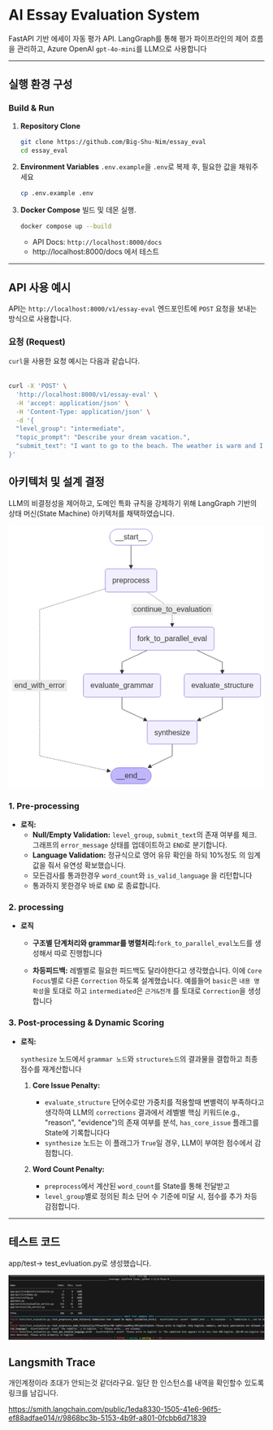 # AI Essay Evaluation System

FastAPI 기반 에세이 자동 평가 API. LangGraph를 통해 평가 파이프라인의 제어 흐름을 관리하고, Azure OpenAI `gpt-4o-mini`를 LLM으로 사용합니다

---

## 실행 환경 구성



### Build & Run
1.  **Repository Clone**
    
    ```bash
    git clone https://github.com/Big-Shu-Nim/essay_eval
    cd essay_eval
    ```
    

2.  **Environment Variables**
    `.env.example`을 `.env`로 복제 후, 필요한 값을 채워주세요 
    ```bash
    cp .env.example .env
    ```

3.  **Docker Compose**
    빌드 및 데몬 실행.
    ```bash
    docker compose up --build 
    ```
    - API Docs: `http://localhost:8000/docs`
    - http://localhost:8000/docs 에서 테스트

---


## API 사용 예시

API는 `http://localhost:8000/v1/essay-eval` 엔드포인트에 `POST` 요청을 보내는 방식으로 사용합니다. 

### 요청 (Request)

`curl`을 사용한 요청 예시는 다음과 같습니다. 

```bash

curl -X 'POST' \
  'http://localhost:8000/v1/essay-eval' \
  -H 'accept: application/json' \
  -H 'Content-Type: application/json' \
  -d '{
  "level_group": "intermediate",
  "topic_prompt": "Describe your dream vacation.",
  "submit_text": "I want to go to the beach. The weather is warm and I can swim in the sea. It will be a lot of fun because I like summer."
}'
```


## 아키텍처 및 설계 결정

LLM의 비결정성을 제어하고, 도메인 특화 규칙을 강제하기 위해 LangGraph 기반의 상태 머신(State Machine) 아키텍처를 채택하였습니다.

  
   ![Evaluation Pipeline Graph](visualization_reports/evaluation_pipeline_graph.png)

### 1. Pre-processing


-   **로직:**
    -   **Null/Empty Validation:** `level_group`, `submit_text`의 존재 여부를 체크.  그래프의 `error_message` 상태를 업데이트하고 `END`로 분기합니다.
    -   **Language Validation:** 정규식으로 영어 유뮤 확인을 하되 10%정도 의 임계값을 줘서 유연성 확보했습니다. 
    - 모든검사를 통과한경우 `word_count`와 `is_valid_language` 을 리턴합니다
    - 통과하지 못한경우 바로 `END` 로 종료합니다. 

### 2. processing 

-   **로직**
    -   **구조별 단계처리와 grammar를 병렬처리:**`fork_to_parallel_eval`노드를 생성해서 따로 진행합니다 

    -   **차등피드백:** 레벨별로 필요한 피드백도 달라야한다고 생각했습니다. 이에 `Core Focus`별로 다른 `Correction` 하도록 설계했습니다. 예를들어 `basic`은 `내용 명확성`을 토대로 하고  `intermediated`은 `근거&전개` 를 토대로 `Correction`을 생성합니다
 

### 3. Post-processing & Dynamic Scoring


-   **로직:**
    
    `synthesize` 노드에서 `grammar 노드`와 `structure노드`의 결과물을 결합하고 최종 점수를 재계산합니다  
    1.  **Core Issue Penalty:**
        -   `evaluate_structure` 단어수로만 가중치를 적용할때 변별력이 부족하다고 생각하여  LLM의 `corrections` 결과에서 레벨별 핵심 키워드(e.g., "reason", "evidence")의 존재 여부를 분석, `has_core_issue` 플래그를 State에 기록합니다다
        -   `synthesize` 노드는 이 플래그가 `True`일 경우, LLM이 부여한 점수에서 감점합니다.

    2.  **Word Count Penalty:**
        -   `preprocess`에서 계산된 `word_count`를 State를 통해 전달받고
        -   `level_group`별로 정의된 최소 단어 수 기준에 미달 시, 점수를 추가 차등 감점합니다.



---


## 테스트 코드

app/test-> test_evluation.py로 생성했습니다. 

![py_test](visualization_reports/py_test.png)



## Langsmith Trace
개인계정이라 초대가 안되는것 같더라구요. 일단 한 인스턴스를 내역을 확인할수 있도록 링크를 남깁니다. 

https://smith.langchain.com/public/1eda8330-1505-41e6-96f5-ef88adfae014/r/9868bc3b-5153-4b9f-a801-0fcbb6d71839
